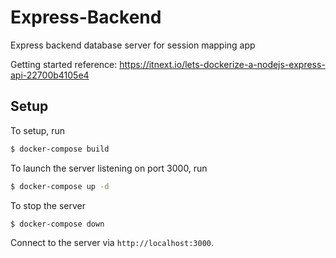# Express-Backend
Express backend database server for session mapping app

Getting started reference: https://itnext.io/lets-dockerize-a-nodejs-express-api-22700b4105e4

## Setup
To setup, run
```sh
$ docker-compose build
```
To launch the server listening on port 3000, run
```sh
$ docker-compose up -d
```
To stop the server
```sh
$ docker-compose down
```
Connect to the server via `http://localhost:3000`.